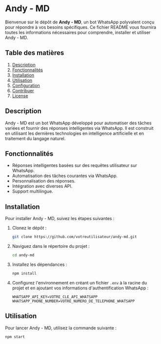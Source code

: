 # Andy - MD

Bienvenue sur le dépôt de **Andy - MD**, un bot WhatsApp polyvalent conçu pour répondre à vos besoins spécifiques. Ce fichier README vous fournira toutes les informations nécessaires pour comprendre, installer et utiliser Andy - MD.

## Table des matières

1. [Description](#description)
2. [Fonctionnalités](#fonctionnalités)
3. [Installation](#installation)
4. [Utilisation](#utilisation)
5. [Configuration](#configuration)
6. [Contribuer](#contribuer)
7. [License](#license)

## Description

Andy - MD est un bot WhatsApp développé pour automatiser des tâches variées et fournir des réponses intelligentes via WhatsApp. Il est construit en utilisant les dernières technologies en intelligence artificielle et en traitement du langage naturel.

## Fonctionnalités

- Réponses intelligentes basées sur des requêtes utilisateur sur WhatsApp.
- Automatisation des tâches courantes via WhatsApp.
- Personnalisation des réponses.
- Intégration avec diverses API.
- Support multilingue.

## Installation

Pour installer Andy - MD, suivez les étapes suivantes :

1. Clonez le dépôt :
    ```bash
    git clone https://github.com/votreutilisateur/andy-md.git
    ```

2. Naviguez dans le répertoire du projet :
    ```bash
    cd andy-md
    ```

3. Installez les dépendances :
    ```bash
    npm install
    ```

4. Configurez l'environnement en créant un fichier `.env` à la racine du projet et en ajoutant vos informations d'authentification WhatsApp :
    ```plaintext
    WHATSAPP_API_KEY=VOTRE_CLE_API_WHATSAPP
    WHATSAPP_PHONE_NUMBER=VOTRE_NUMERO_DE_TELEPHONE_WHATSAPP
    ```

## Utilisation

Pour lancer Andy - MD, utilisez la commande suivante :
```bash
npm start
